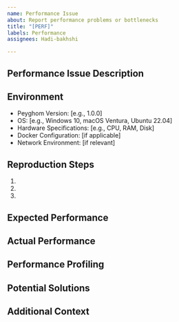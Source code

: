 ```yaml
---
name: Performance Issue
about: Report performance problems or bottlenecks
title: "[PERF]"
labels: Performance
assignees: Hadi-bakhshi

---
```


## Performance Issue Description
<!-- Describe the performance problem you're experiencing -->

## Environment
<!-- Please complete the following information -->
- Peyghom Version: [e.g., 1.0.0]
- OS: [e.g., Windows 10, macOS Ventura, Ubuntu 22.04]
- Hardware Specifications: [e.g., CPU, RAM, Disk]
- Docker Configuration: [if applicable]
- Network Environment: [if relevant]

## Reproduction Steps
<!-- Steps to reproduce the performance issue -->
1. 
2. 
3. 

## Expected Performance
<!-- What performance did you expect? -->

## Actual Performance
<!-- What performance did you observe? Include metrics if possible -->

## Performance Profiling
<!-- If you have performed any profiling, please share the results -->

## Potential Solutions
<!-- If you have any ideas on how to improve performance, please share them here -->

## Additional Context
<!-- Add any other context about the problem here -->
